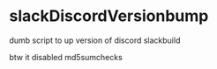 # slackDiscordVersionbump

dumb script to up version of discord slackbuild

btw it disabled md5sumchecks
